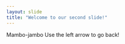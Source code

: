 ```yaml
---
layout: slide
title: "Welcome to our second slide!"
---
```

Mambo-jambo
Use the left arrow to go back!
